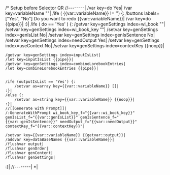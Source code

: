/* Setup before Selector QR
//--------|
/var key=do Yes|
/var key=variableName ""|
/ife ( {{var::variableName}} != '') {:
	/buttons labels=["Yes", "No"] Do you want to redo {{var::variableName}}|
	/var key=do {{pipe}}|
:}|
/ife ( do == 'Yes' ) {:
	/getvar key=genSettings index=wi_book ""|
	/setvar key=genSettings index=wi_book_key ""|
	/setvar key=genSettings index=genIsList No|
	/setvar key=genSettings index=genIsSentence No|
	/setvar key=genSettings index=needOutput Yes|
	/setvar key=genSettings index=useContext No|
	/setvar key=genSettings index=contextKey {{noop}}|
	
	/getvar key=genSettings index=inputIsList|
	/let key=inputIsList {{pipe}}|
	/getvar key=genSettings index=combineLorebookEntries|
	/let key=combineLorebookEntries {{pipe}}|
	
	
	/ife (outputIsList == 'Yes') {:
		/setvar as=array key={{var::variableName}} []|
	:}|
	/else {:
		/setvar as=string key={{var::variableName}} {{noop}}|
	:}|
	//[[Generate with Prompt]]|
	/:GenerateWithPrompt wi_book_key_f="{{var::wi_book_key}}" genIsList_f="{{var::genIsList}}" genIsSentence_f="{{var::genIsSentence}}" needOutput_f="{{var::needOutput}}" contextKey_f="{{var::contextKey}}"|
	
	/setvar key={{var::variableName}} {{getvar::output}}|
	/addvar key=dataBaseNames {{var::variableName}}|
	/flushvar output|
	/flushvar genOrder|
	/flushvar genContent|
	/flushvar genSettings|
:}|
//--------|
*|